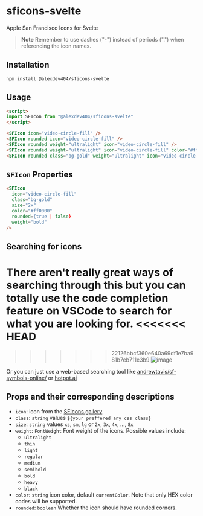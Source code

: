 # sficons-svelte

Apple San Francisco Icons for Svelte

> **Note** Remember to use dashes ("-") instead of periods (".") when referencing the icon names.

## Installation

```shell
npm install @alexdev404/sficons-svelte
```

## Usage

```html
<script>
import SFIcon from "@alexdev404/sficons-svelte"
</script>

<SFIcon icon="video-circle-fill" />
<SFIcon rounded icon="video-circle-fill" />
<SFIcon rounded weight="ultralight" icon="video-circle-fill" />
<SFIcon rounded weight="ultralight" icon="video-circle-fill" color="#ff0000" />
<SFIcon rounded class="bg-gold" weight="ultralight" icon="video-circle-fill" color="#ff0000" size="2xl" />
```

## `SFIcon` Properties

```html
<SFIcon
  icon="video-circle-fill"
  class="bg-gold"
  size="2x"
  color="#ff0000"
  rounded={true | false}
  weight="bold"
/>
```

## Searching for icons

There aren't really great ways of searching through this but you can totally use the code completion feature on VSCode to search for what you are looking for.
<<<<<<< HEAD
=======

>>>>>>> 22126bbcf360e640a69df1e7ba981b7eb711e3b9
![image](https://github.com/AlexDev404/sficons-svelte/assets/34188635/dfa7c09a-89d3-4502-ac1f-b70417921aa8)

Or you can just use a web-based searching tool like [andrewtavis/sf-symbols-online/](https://github.com/andrewtavis/sf-symbols-online/blob/master/README_dark.md) or [hotpot.ai](https://hotpot.ai/free-icons?s=sfSymbols)

## Props and their corresponding descriptions

* `icon`: icon from the [SFIcons gallery](https://hotpot.ai/free-icons?s=sfSymbols)
* `class`: `string` values `${your preffered any css class}`
* `size`: `string` values `xs`, `sm`, `lg` or `2x`, `3x`, `4x`, ..., `8x`
* `weight`: `FontWeight` Font weight of the icons. Possible values include:
  * `ultralight`
  * `thin`
  * `light`
  * `regular`
  * `medium`
  * `semibold`
  * `bold`
  * `heavy`
  * `black`
* `color`: `string` icon color, default `currentColor`. Note that only HEX color codes will be supported.
* `rounded`: `boolean` Whether the icon should have rounded corners.
